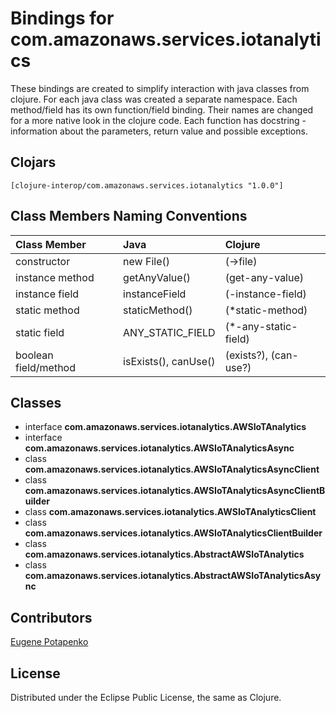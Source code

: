 # Bindings for com.amazonaws.services.iotanalytics

These bindings are created to simplify interaction with java classes from clojure.
For each java class was created a separate namespace.
Each method/field has its own function/field binding.
Their names are changed for a more native look in the clojure code. Each function has docstring - information about the parameters, return value and possible exceptions.

## Clojars

```
[clojure-interop/com.amazonaws.services.iotanalytics "1.0.0"]
```

## Class Members Naming Conventions

| Class Member | Java | Clojure |
|:--|:--|:--|
| constructor | new File() | (->file) |
| instance method | getAnyValue() | (get-any-value) |
| instance field | instanceField | (-instance-field) |
| static method | staticMethod() | (*static-method) |
| static field | ANY_STATIC_FIELD | (*-any-static-field) |
| boolean field/method | isExists(), canUse() | (exists?), (can-use?) |

## Classes

- interface **com.amazonaws.services.iotanalytics.AWSIoTAnalytics**
- interface **com.amazonaws.services.iotanalytics.AWSIoTAnalyticsAsync**
- class **com.amazonaws.services.iotanalytics.AWSIoTAnalyticsAsyncClient**
- class **com.amazonaws.services.iotanalytics.AWSIoTAnalyticsAsyncClientBuilder**
- class **com.amazonaws.services.iotanalytics.AWSIoTAnalyticsClient**
- class **com.amazonaws.services.iotanalytics.AWSIoTAnalyticsClientBuilder**
- class **com.amazonaws.services.iotanalytics.AbstractAWSIoTAnalytics**
- class **com.amazonaws.services.iotanalytics.AbstractAWSIoTAnalyticsAsync**

## Contributors

[Eugene Potapenko](https://github.com/potapenko/)

## License

Distributed under the Eclipse Public License, the same as Clojure.
